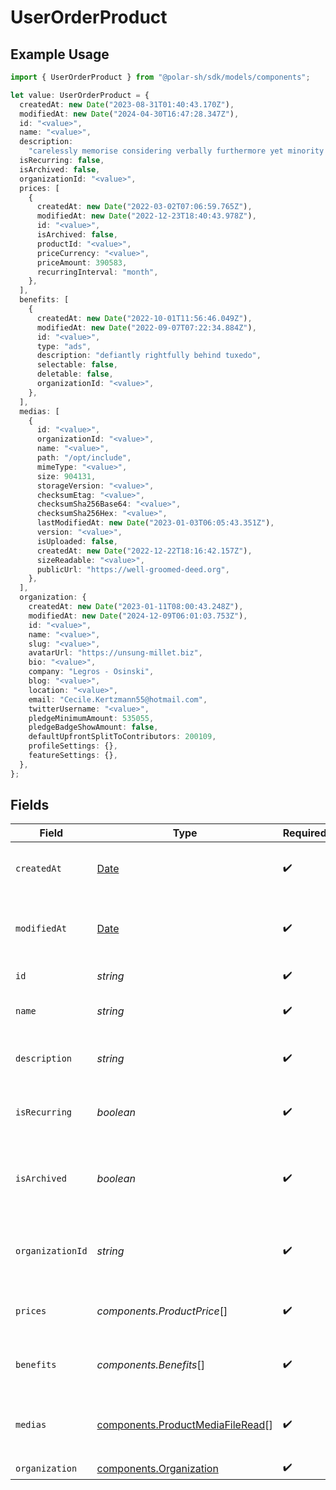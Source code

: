 # UserOrderProduct

## Example Usage

```typescript
import { UserOrderProduct } from "@polar-sh/sdk/models/components";

let value: UserOrderProduct = {
  createdAt: new Date("2023-08-31T01:40:43.170Z"),
  modifiedAt: new Date("2024-04-30T16:47:28.347Z"),
  id: "<value>",
  name: "<value>",
  description:
    "carelessly memorise considering verbally furthermore yet minority persecute hoick",
  isRecurring: false,
  isArchived: false,
  organizationId: "<value>",
  prices: [
    {
      createdAt: new Date("2022-03-02T07:06:59.765Z"),
      modifiedAt: new Date("2022-12-23T18:40:43.978Z"),
      id: "<value>",
      isArchived: false,
      productId: "<value>",
      priceCurrency: "<value>",
      priceAmount: 390583,
      recurringInterval: "month",
    },
  ],
  benefits: [
    {
      createdAt: new Date("2022-10-01T11:56:46.049Z"),
      modifiedAt: new Date("2022-09-07T07:22:34.884Z"),
      id: "<value>",
      type: "ads",
      description: "defiantly rightfully behind tuxedo",
      selectable: false,
      deletable: false,
      organizationId: "<value>",
    },
  ],
  medias: [
    {
      id: "<value>",
      organizationId: "<value>",
      name: "<value>",
      path: "/opt/include",
      mimeType: "<value>",
      size: 904131,
      storageVersion: "<value>",
      checksumEtag: "<value>",
      checksumSha256Base64: "<value>",
      checksumSha256Hex: "<value>",
      lastModifiedAt: new Date("2023-01-03T06:05:43.351Z"),
      version: "<value>",
      isUploaded: false,
      createdAt: new Date("2022-12-22T18:16:42.157Z"),
      sizeReadable: "<value>",
      publicUrl: "https://well-groomed-deed.org",
    },
  ],
  organization: {
    createdAt: new Date("2023-01-11T08:00:43.248Z"),
    modifiedAt: new Date("2024-12-09T06:01:03.753Z"),
    id: "<value>",
    name: "<value>",
    slug: "<value>",
    avatarUrl: "https://unsung-millet.biz",
    bio: "<value>",
    company: "Legros - Osinski",
    blog: "<value>",
    location: "<value>",
    email: "Cecile.Kertzmann55@hotmail.com",
    twitterUsername: "<value>",
    pledgeMinimumAmount: 535055,
    pledgeBadgeShowAmount: false,
    defaultUpfrontSplitToContributors: 200109,
    profileSettings: {},
    featureSettings: {},
  },
};
```

## Fields

| Field                                                                                         | Type                                                                                          | Required                                                                                      | Description                                                                                   |
| --------------------------------------------------------------------------------------------- | --------------------------------------------------------------------------------------------- | --------------------------------------------------------------------------------------------- | --------------------------------------------------------------------------------------------- |
| `createdAt`                                                                                   | [Date](https://developer.mozilla.org/en-US/docs/Web/JavaScript/Reference/Global_Objects/Date) | :heavy_check_mark:                                                                            | Creation timestamp of the object.                                                             |
| `modifiedAt`                                                                                  | [Date](https://developer.mozilla.org/en-US/docs/Web/JavaScript/Reference/Global_Objects/Date) | :heavy_check_mark:                                                                            | Last modification timestamp of the object.                                                    |
| `id`                                                                                          | *string*                                                                                      | :heavy_check_mark:                                                                            | The ID of the product.                                                                        |
| `name`                                                                                        | *string*                                                                                      | :heavy_check_mark:                                                                            | The name of the product.                                                                      |
| `description`                                                                                 | *string*                                                                                      | :heavy_check_mark:                                                                            | The description of the product.                                                               |
| `isRecurring`                                                                                 | *boolean*                                                                                     | :heavy_check_mark:                                                                            | Whether the product is a subscription tier.                                                   |
| `isArchived`                                                                                  | *boolean*                                                                                     | :heavy_check_mark:                                                                            | Whether the product is archived and no longer available.                                      |
| `organizationId`                                                                              | *string*                                                                                      | :heavy_check_mark:                                                                            | The ID of the organization owning the product.                                                |
| `prices`                                                                                      | *components.ProductPrice*[]                                                                   | :heavy_check_mark:                                                                            | List of prices for this product.                                                              |
| `benefits`                                                                                    | *components.Benefits*[]                                                                       | :heavy_check_mark:                                                                            | List of benefits granted by the product.                                                      |
| `medias`                                                                                      | [components.ProductMediaFileRead](../../models/components/productmediafileread.md)[]          | :heavy_check_mark:                                                                            | List of medias associated to the product.                                                     |
| `organization`                                                                                | [components.Organization](../../models/components/organization.md)                            | :heavy_check_mark:                                                                            | N/A                                                                                           |